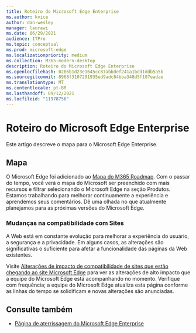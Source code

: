 ```yaml
---
title: Roteiro do Microsoft Edge Enterprise
ms.author: kvice
author: dan-wesley
manager: laurawi
ms.date: 06/29/2021
audience: ITPro
ms.topic: conceptual
ms.prod: microsoft-edge
ms.localizationpriority: medium
ms.collection: M365-modern-desktop
description: Roteiro do Microsoft Edge Enterprise
ms.openlocfilehash: 0286b1d23e1645cc87abbdef241a1bdd1ddb5a5b
ms.sourcegitcommit: 8968f3107291935ed9adc84bba348d5f187eadae
ms.translationtype: MT
ms.contentlocale: pt-BR
ms.lasthandoff: 09/12/2021
ms.locfileid: "11978756"
---
```

# <a name="microsoft-edge-enterprise-roadmap"></a>Roteiro do Microsoft Edge Enterprise

Este artigo descreve o mapa para o Microsoft Edge Enterprise.

## <a name="roadmap"></a>Mapa

O Microsoft Edge foi adicionado ao [Mapa do M365 Roadmap](https://www.microsoft.com/microsoft-365/roadmap?filters=&searchterms=Microsoft%2CEdge). Com o passar do tempo, você verá o mapa do Microsoft ser  preenchido com mais recursos e filtrar selecionando o Microsoft Edge na seção Produtos. Estamos trabalhando para melhorar continuamente a experiência e aprendemos seus comentários. Dê uma olhada no que atualmente planejamos para as próximas versões do Microsoft Edge. 

### <a name="site-compatibility-changes"></a>Mudanças na compatibilidade com Sites

A Web está em constante evolução para melhorar a experiência do usuário, a segurança e a privacidade. Em alguns casos, as alterações são significativas o suficiente para afetar a funcionalidade das páginas da Web existentes.

Visite [Alterações de impacto de compatibilidade de sites que estão chegando ao site Microsoft Edge](/microsoft-edge/web-platform/site-impacting-changes) para ver as alterações de alto impacto que a equipe do Microsoft Edge está acompanhando no momento. Verifique com frequência; a equipe do Microsoft Edge atualiza esta página conforme as linhas do tempo se solidificam e novas alterações são anunciadas.

## <a name="see-also"></a>Consulte também

- [Página de aterrissagem do Microsoft Edge Enterprise](https://aka.ms/EdgeEnterprise)